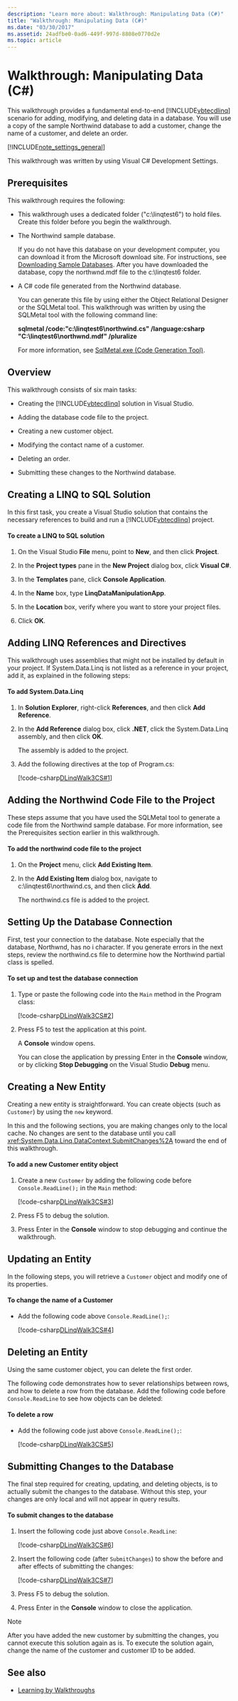 ```yaml
---
description: "Learn more about: Walkthrough: Manipulating Data (C#)"
title: "Walkthrough: Manipulating Data (C#)"
ms.date: "03/30/2017"
ms.assetid: 24adfbe0-0ad6-449f-997d-8808e0770d2e
ms.topic: article
---
```

# Walkthrough: Manipulating Data (C#)

This walkthrough provides a fundamental end-to-end [!INCLUDE[vbtecdlinq](../../../../../../includes/vbtecdlinq-md.md)] scenario for adding, modifying, and deleting data in a database. You will use a copy of the sample Northwind database to add a customer, change the name of a customer, and delete an order.  
  
 [!INCLUDE[note_settings_general](../../../../../../includes/note-settings-general-md.md)]  
  
 This walkthrough was written by using Visual C# Development Settings.  
  
## Prerequisites  

 This walkthrough requires the following:  
  
- This walkthrough uses a dedicated folder ("c:\linqtest6") to hold files. Create this folder before you begin the walkthrough.  
  
- The Northwind sample database.  
  
     If you do not have this database on your development computer, you can download it from the Microsoft download site. For instructions, see [Downloading Sample Databases](downloading-sample-databases.md). After you have downloaded the database, copy the northwnd.mdf file to the c:\linqtest6 folder.  
  
- A C# code file generated from the Northwind database.  
  
     You can generate this file by using either the Object Relational Designer or the SQLMetal tool. This walkthrough was written by using the SQLMetal tool with the following command line:  
  
     **sqlmetal /code:"c:\linqtest6\northwind.cs" /language:csharp "C:\linqtest6\northwnd.mdf" /pluralize**  
  
     For more information, see [SqlMetal.exe (Code Generation Tool)](../../../../tools/sqlmetal-exe-code-generation-tool.md).  
  
## Overview  

 This walkthrough consists of six main tasks:  
  
- Creating the [!INCLUDE[vbtecdlinq](../../../../../../includes/vbtecdlinq-md.md)] solution in Visual Studio.  
  
- Adding the database code file to the project.  
  
- Creating a new customer object.  
  
- Modifying the contact name of a customer.  
  
- Deleting an order.  
  
- Submitting these changes to the Northwind database.  
  
## Creating a LINQ to SQL Solution  

 In this first task, you create a Visual Studio solution that contains the necessary references to build and run a [!INCLUDE[vbtecdlinq](../../../../../../includes/vbtecdlinq-md.md)] project.  
  
#### To create a LINQ to SQL solution  
  
1. On the Visual Studio **File** menu, point to **New**, and then click **Project**.  
  
2. In the **Project types** pane in the **New Project** dialog box, click **Visual C#**.  
  
3. In the **Templates** pane, click **Console Application**.  
  
4. In the **Name** box, type **LinqDataManipulationApp**.  
  
5. In the **Location** box, verify where you want to store your project files.  
  
6. Click **OK**.  
  
## Adding LINQ References and Directives  

 This walkthrough uses assemblies that might not be installed by default in your project. If System.Data.Linq is not listed as a reference in your project, add it, as explained in the following steps:  
  
#### To add System.Data.Linq  
  
1. In **Solution Explorer**, right-click **References**, and then click **Add Reference**.  
  
2. In the **Add Reference** dialog box, click **.NET**, click the System.Data.Linq assembly, and then click **OK**.  
  
     The assembly is added to the project.  
  
3. Add the following directives at the top of Program.cs:  
  
     [!code-csharp[DLinqWalk3CS#1](../../../../../../samples/snippets/csharp/VS_Snippets_Data/DLinqWalk3CS/cs/Program.cs#1)]  
  
## Adding the Northwind Code File to the Project  

 These steps assume that you have used the SQLMetal tool to generate a code file from the Northwind sample database. For more information, see the Prerequisites section earlier in this walkthrough.  
  
#### To add the northwind code file to the project  
  
1. On the **Project** menu, click **Add Existing Item**.  
  
2. In the **Add Existing Item** dialog box, navigate to c:\linqtest6\northwind.cs, and then click **Add**.  
  
     The northwind.cs file is added to the project.  
  
## Setting Up the Database Connection  

 First, test your connection to the database. Note especially that the database, Northwnd, has no i character. If you generate errors in the next steps, review the northwind.cs file to determine how the Northwind partial class is spelled.  
  
#### To set up and test the database connection  
  
1. Type or paste the following code into the `Main` method in the Program class:  
  
     [!code-csharp[DLinqWalk3CS#2](../../../../../../samples/snippets/csharp/VS_Snippets_Data/DLinqWalk3CS/cs/Program.cs#2)]  
  
2. Press F5 to test the application at this point.  
  
     A **Console** window opens.  
  
     You can close the application by pressing Enter in the **Console** window, or by clicking **Stop Debugging** on the Visual Studio **Debug** menu.  
  
## Creating a New Entity  

 Creating a new entity is straightforward. You can create objects (such as `Customer`) by using the `new` keyword.  
  
 In this and the following sections, you are making changes only to the local cache. No changes are sent to the database until you call <xref:System.Data.Linq.DataContext.SubmitChanges%2A> toward the end of this walkthrough.  
  
#### To add a new Customer entity object  
  
1. Create a new `Customer` by adding the following code before `Console.ReadLine();` in the `Main` method:  
  
     [!code-csharp[DLinqWalk3CS#3](../../../../../../samples/snippets/csharp/VS_Snippets_Data/DLinqWalk3CS/cs/Program.cs#3)]  
  
2. Press F5 to debug the solution.  
  
3. Press Enter in the **Console** window to stop debugging and continue the walkthrough.  
  
## Updating an Entity  

 In the following steps, you will retrieve a `Customer` object and modify one of its properties.  
  
#### To change the name of a Customer  
  
- Add the following code above `Console.ReadLine();`:  
  
     [!code-csharp[DLinqWalk3CS#4](../../../../../../samples/snippets/csharp/VS_Snippets_Data/DLinqWalk3CS/cs/Program.cs#4)]  
  
## Deleting an Entity  

 Using the same customer object, you can delete the first order.  
  
 The following code demonstrates how to sever relationships between rows, and how to delete a row from the database. Add the following code before `Console.ReadLine` to see how objects can be deleted:  
  
#### To delete a row  
  
- Add the following code just above `Console.ReadLine();`:  
  
     [!code-csharp[DLinqWalk3CS#5](../../../../../../samples/snippets/csharp/VS_Snippets_Data/DLinqWalk3CS/cs/Program.cs#5)]  
  
## Submitting Changes to the Database  

 The final step required for creating, updating, and deleting objects, is to actually submit the changes to the database. Without this step, your changes are only local and will not appear in query results.  
  
#### To submit changes to the database  
  
1. Insert the following code just above `Console.ReadLine`:  
  
     [!code-csharp[DLinqWalk3CS#6](../../../../../../samples/snippets/csharp/VS_Snippets_Data/DLinqWalk3CS/cs/Program.cs#6)]  
  
2. Insert the following code (after `SubmitChanges`) to show the before and after effects of submitting the changes:  
  
     [!code-csharp[DLinqWalk3CS#7](../../../../../../samples/snippets/csharp/VS_Snippets_Data/DLinqWalk3CS/cs/Program.cs#7)]  
  
3. Press F5 to debug the solution.  
  
4. Press Enter in the **Console** window to close the application.  
  
> [!NOTE]
> After you have added the new customer by submitting the changes, you cannot execute this solution again as is. To execute the solution again, change the name of the customer and customer ID to be added.  
  
## See also

- [Learning by Walkthroughs](learning-by-walkthroughs.md)
